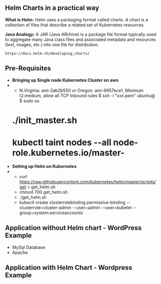 ## **Helm Charts in a practical way** ##

  **What is Helm:** Helm uses a packaging format called charts. A chart is a collection of files that describe a related set of Kubernetes resources.
  
  **Java Analogy:** A JAR (Java ARchive) is a package file format typically used to aggregate many Java class files and associated metadata and resources (text, images, etc.) into one file for distribution.

	
	https://docs.helm.sh/developing_charts/
## **Pre-Requisites** ##


- **Bringing up Single node Kubernetes Cluster on aws**
- 
    - N.Virginia: ami-2ab2b550 or Oregon: ami-9957ece1, Minimum t2.medium, allow all TCP Inbound rules
    $ ssh -i "xxx.pem" ubuntu@<Public-IP>
    $ sudo su
    # ./init_master.sh
    # kubectl taint nodes --all node-role.kubernetes.io/master-
- **Setting up Helm on Kubernetes**
- 
    - curl https://raw.githubusercontent.com/kubernetes/helm/master/scripts/get > get_helm.sh
    - chmod 700 get_helm.sh
    - ./get_helm.sh
    - kubectl create clusterrolebinding permissive-binding --clusterrole=cluster-admin --user=admin --user=kubelet --group=system:serviceaccounts  

## **Application without Helm chart - WordPress Example** ##
- MySql Database
- Apache  

## **Application with Helm Chart - Wordpress Example** ##
